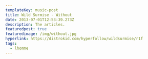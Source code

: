 ```yaml
---
templateKey: music-post
title: Wild Surmise - Without
date: 2013-07-01T12:53:39.273Z
description: The articles.
featuredpost: true
featuredimage: /img/without.jpg
hyperlink: https://distrokid.com/hyperfollow/wildsurmise/r1f
tags:
  - lhomme
---
```


